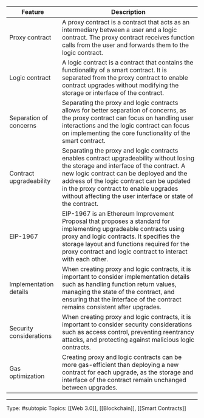 | Feature | Description                                                                                                                                                                                                                                                                                                                          |
|-----------------------------|--------------------------------------------------------------------------------------------------------------------------------------------------------------------------------------------------------------------------------------------------------------------------------------------------------------------------------------|
| Proxy contract              | A proxy contract is a contract that acts as an intermediary between a user and a logic contract. The proxy contract receives function calls from the user and forwards them to the logic contract.                                                                                                                                   |
| Logic contract              | A logic contract is a contract that contains the functionality of a smart contract. It is separated from the proxy contract to enable contract upgrades without modifying the storage or interface of the contract.                                                                                                                  |
| Separation of concerns      | Separating the proxy and logic contracts allows for better separation of concerns, as the proxy contract can focus on handling user interactions and the logic contract can focus on implementing the core functionality of the smart contract.                                                                                      |
| Contract upgradeability     | Separating the proxy and logic contracts enables contract upgradeability without losing the storage and interface of the contract. A new logic contract can be deployed and the address of the logic contract can be updated in the proxy contract to enable upgrades without affecting the user interface or state of the contract. |
| EIP-1967                    | EIP-1967 is an Ethereum Improvement Proposal that proposes a standard for implementing upgradeable contracts using proxy and logic contracts. It specifies the storage layout and functions required for the proxy contract and logic contract to interact with each other.                                                          |
| Implementation details      | When creating proxy and logic contracts, it is important to consider implementation details such as handling function return values, managing the state of the contract, and ensuring that the interface of the contract remains consistent after upgrades.                                                                          |
| Security considerations     | When creating proxy and logic contracts, it is important to consider security considerations such as access control, preventing reentrancy attacks, and protecting against malicious logic contracts.                                                                                                                                |
| Gas optimization            | Creating proxy and logic contracts can be more gas-efficient than deploying a new contract for each upgrade, as the storage and interface of the contract remain unchanged between upgrades.                                                                                                                                         |



___
Type: #subtopic 
Topics: [[Web 3.0]], [[Blockchain]], [[Smart Contracts]]

